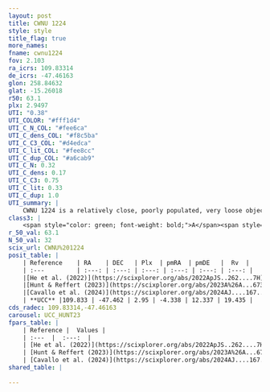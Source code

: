 ```yaml
---
layout: post
title: CWNU 1224
style: style
title_flag: true
more_names: 
fname: cwnu1224
fov: 2.103
ra_icrs: 109.83314
de_icrs: -47.46163
glon: 258.84632
glat: -15.26018
r50: 63.1
plx: 2.9497
UTI: "0.38"
UTI_COLOR: "#fff1d4"
UTI_C_N_COL: "#fee6ca"
UTI_C_dens_COL: "#f8c5ba"
UTI_C_C3_COL: "#d4edca"
UTI_C_lit_COL: "#fee8cc"
UTI_C_dup_COL: "#a6cab9"
UTI_C_N: 0.32
UTI_C_dens: 0.17
UTI_C_C3: 0.75
UTI_C_lit: 0.33
UTI_C_dup: 1.0
UTI_summary: |
    CWNU 1224 is a relatively close, poorly populated, very loose object of high C3 quality. It was recently reported in the literature.
class3: |
    <span style="color: green; font-weight: bold;">A</span><span style="color: #FFC300; font-weight: bold;">B</span>
r_50_val: 63.1
N_50_val: 32
scix_url: CWNU%201224
posit_table: |
    | Reference    | RA    | DEC   | Plx  | pmRA  | pmDE   |  Rv  |
    | :---         | :---: | :---: | :---: | :---: | :---: | :---: |
    |[He et al. (2022)](https://scixplorer.org/abs/2022ApJS..262....7H) | 109.964 | -47.495 | 2.956 | -4.384 | 12.271 | -- |
    |[Hunt & Reffert (2023)](https://scixplorer.org/abs/2023A%26A...673A.114H) | 109.852 | -47.454 | 2.951 | -4.484 | 12.307 | 17.041 |
    |[Cavallo et al. (2024)](https://scixplorer.org/abs/2024AJ....167...12C) | 109.863 | -47.516 | 2.948 | -- | -- | -- |
    | **UCC** |109.833 | -47.462 | 2.95 | -4.338 | 12.337 | 19.435 | 
cds_radec: 109.83314,-47.46163
carousel: UCC_HUNT23
fpars_table: |
    | Reference |  Values |
    | :---  |  :---:  |
    | [He et al. (2022)](https://scixplorer.org/abs/2022ApJS..262....7H) | `A0=1.1, logAge=7.35` |
    | [Hunt & Reffert (2023)](https://scixplorer.org/abs/2023A%26A...673A.114H) | `AV50=0.148, diffAV50=0.705, MOD50=7.556, logAge50=7.127` |
    | [Cavallo et al. (2024)](https://scixplorer.org/abs/2024AJ....167...12C) | `AV50=0.59, dMod50=7.65, logAge50=7.15, [Fe/H]50=0.11` |
shared_table: |
    
---
```

